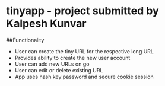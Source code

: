 # tinyapp - project submitted by Kalpesh Kunvar

##Functionality

-  User can create the tiny URL for the respective long URL
-  Provides ability to create the new user account
-  User can add new URLs on go
-  User can edit or delete existing URL
-  App uses hash key password and secure cookie session
